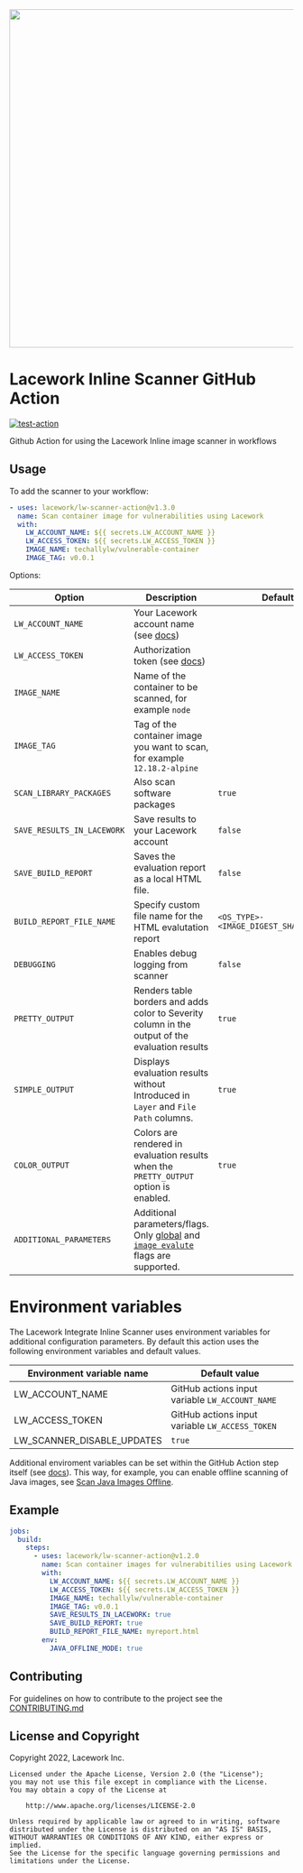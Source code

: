 <img src="https://techally-content.s3-us-west-1.amazonaws.com/public-content/lacework_logo_full.png" width="600">

# Lacework Inline Scanner GitHub Action

[![test-action](https://github.com/lacework/lw-scanner-action/actions/workflows/test-action.yaml/badge.svg?branch=main)](https://github.com/lacework/lw-scanner-action/actions/workflows/test-action.yaml)

Github Action for using the Lacework Inline image scanner in workflows

## Usage

To add the scanner to your workflow:

```yaml
- uses: lacework/lw-scanner-action@v1.3.0
  name: Scan container image for vulnerabilities using Lacework
  with:
    LW_ACCOUNT_NAME: ${{ secrets.LW_ACCOUNT_NAME }}
    LW_ACCESS_TOKEN: ${{ secrets.LW_ACCESS_TOKEN }}
    IMAGE_NAME: techallylw/vulnerable-container
    IMAGE_TAG: v0.0.1
```

Options:

| Option                     | Description                                                                                                                                         | Default                                |
|----------------------------|-----------------------------------------------------------------------------------------------------------------------------------------------------|----------------------------------------|
| `LW_ACCOUNT_NAME`          | Your Lacework account name (see [docs](https://docs.lacework.com/integrate-inline-scanner#configure-authentication-using-environment-variables))    |                                        |
| `LW_ACCESS_TOKEN`          | Authorization token (see [docs](https://docs.lacework.com/integrate-inline-scanner#obtain-the-inline-scanner-and-authorization-token))              |                                        |
| `IMAGE_NAME`               | Name of the container to be scanned, for example `node`                                                                                             |                                        |
| `IMAGE_TAG`                | Tag of the container image you want to scan, for example `12.18.2-alpine`                                                                           |                                        |
| `SCAN_LIBRARY_PACKAGES`    | Also scan software packages                                                                                                                         | `true`                                 |
| `SAVE_RESULTS_IN_LACEWORK` | Save results to your Lacework account                                                                                                               | `false`                                 |
| `SAVE_BUILD_REPORT`        | Saves the evaluation report as a local HTML file.                                                                                                   | `false`                                |
| `BUILD_REPORT_FILE_NAME`   | Specify custom file name for the HTML evalutation report                                                                                            | `<OS_TYPE>-<IMAGE_DIGEST_SHA256>.html` |
| `DEBUGGING`                | Enables debug logging from scanner                                                                                                                  | `false`                                |
| `PRETTY_OUTPUT`            | Renders table borders and adds color to Severity column in the output of the evaluation results                                                     | `true`                                 |
| `SIMPLE_OUTPUT`            | Displays evaluation results without Introduced in `Layer` and `File Path` columns.                                                                  | `true`                                 |
| `COLOR_OUTPUT`             | Colors are rendered in evaluation results when the `PRETTY_OUTPUT` option is enabled.                                                               | `true`                                 |
| `ADDITIONAL_PARAMETERS`   | Additional parameters/flags. Only [global](https://docs.lacework.com/onboarding/integrate-inline-scanner#global-flags) and [`image evalute`](https://docs.lacework.com/onboarding/integrate-inline-scanner#flags-for-image-evaluate) flags are supported. |                                        |

# Environment variables
The Lacework Integrate Inline Scanner uses environment variables for additional configuration parameters. By default this action uses the following environment variables and default values.

| Environment variable name | Default value |
|---------------------------|---------------|
| LW_ACCOUNT_NAME | GitHub actions input variable `LW_ACCOUNT_NAME` |
| LW_ACCESS_TOKEN | GitHub actions input variable `LW_ACCESS_TOKEN` |
| LW_SCANNER_DISABLE_UPDATES | `true` |

Additional enviroment variables can be set within the GitHub Action step itself (see [docs](https://docs.github.com/en/actions/using-workflows/workflow-syntax-for-github-actions#jobsjob_idstepsenv)).
This way, for example, you can enable offline scanning of Java images, see [Scan Java Images Offline](https://docs.lacework.com/onboarding/integrate-inline-scanner#scan-java-images-offline).

## Example

```yaml
jobs:
  build:
    steps:
      - uses: lacework/lw-scanner-action@v1.2.0
        name: Scan container images for vulnerabitilies using Lacework
        with:
          LW_ACCOUNT_NAME: ${{ secrets.LW_ACCOUNT_NAME }}
          LW_ACCESS_TOKEN: ${{ secrets.LW_ACCESS_TOKEN }}
          IMAGE_NAME: techallylw/vulnerable-container
          IMAGE_TAG: v0.0.1
          SAVE_RESULTS_IN_LACEWORK: true
          SAVE_BUILD_REPORT: true
          BUILD_REPORT_FILE_NAME: myreport.html
        env:
          JAVA_OFFLINE_MODE: true
```

## Contributing

For guidelines on how to contribute to the project see the [CONTRIBUTING.md](CONTRIBUTING.md)

## License and Copyright

Copyright 2022, Lacework Inc.

```text
Licensed under the Apache License, Version 2.0 (the "License");
you may not use this file except in compliance with the License.
You may obtain a copy of the License at

    http://www.apache.org/licenses/LICENSE-2.0

Unless required by applicable law or agreed to in writing, software
distributed under the License is distributed on an "AS IS" BASIS,
WITHOUT WARRANTIES OR CONDITIONS OF ANY KIND, either express or implied.
See the License for the specific language governing permissions and
limitations under the License.
```
